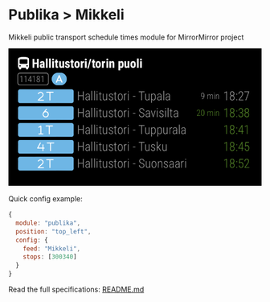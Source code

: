 # Publika > Mikkeli

Mikkeli public transport schedule times module for MirrorMirror project

![Module](rfrkokuf.png)

Quick config example:

```js
{
  module: "publika",
  position: "top_left",
  config: {
    feed: "Mikkeli",
    stops: [300340]
  }
}
```

Read the full specifications: [README.md](../../README.md#publika)
